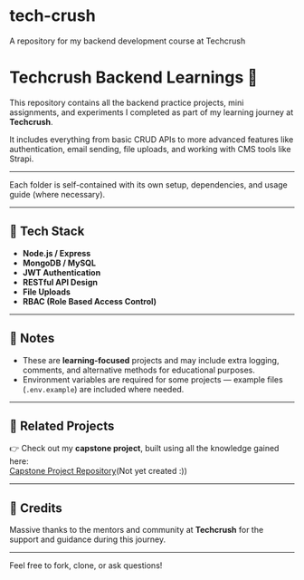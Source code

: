 # tech-crush
A repository for my backend development course at Techcrush

# Techcrush Backend Learnings 🚀

This repository contains all the backend practice projects, mini assignments, and experiments I completed as part of my learning journey at **Techcrush**.

It includes everything from basic CRUD APIs to more advanced features like authentication, email sending, file uploads, and working with CMS tools like Strapi.

---

Each folder is self-contained with its own setup, dependencies, and usage guide (where necessary).

---

## 🧰 Tech Stack

- **Node.js / Express**
- **MongoDB / MySQL**
- **JWT Authentication**
- **RESTful API Design**
- **File Uploads**
- **RBAC (Role Based Access Control)**

---

## 📌 Notes

- These are **learning-focused** projects and may include extra logging, comments, and alternative methods for educational purposes.
- Environment variables are required for some projects — example files (`.env.example`) are included where needed.

---

## 🔗 Related Projects

👉 Check out my **capstone project**, built using all the knowledge gained here:  
[Capstone Project Repository](https://github.com/your-username/your-capstone-repo-name)(Not yet created :))

---

## 🙏 Credits

Massive thanks to the mentors and community at **Techcrush** for the support and guidance during this journey.

---

Feel free to fork, clone, or ask questions!


